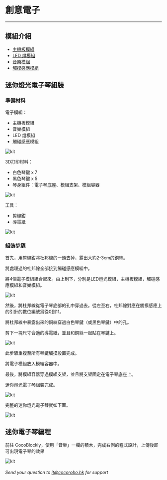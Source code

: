# 創意電子
---
## 模組介紹
- [主機板模組](/cocomod/main-controller)
- [LED 燈模組](/cocomod/led-matrix)
- [音樂模組](/cocomod/music)
- [觸摸感應模組](/cocomod/touch)
## 迷你燈光電子琴組裝
### 準備材料
電子模組：
- 主機板模組
- 音樂模組
- LED 燈模組
- 觸碰感應模組

![kit](../media/kit_167.png)

3D打印材料：
- 白色琴鍵 x 7
- 黑色琴鍵 x 5
- 琴身組件：電子琴底座、模組支架、模組容器

![kit](../media/kit_168.png)

工具：
- 剪線鉗
- 導電紙

![kit](../media/kit_10.jpg)
### 組裝步驟
首先，用剪線鉗將杜邦線的一頭去掉，露出大約2-3cm的銅絲。

將處理過的杜邦線全部接到觸碰感應模組中。

將4個電子模組組合起來。由上到下，分別是LED燈光模組，主機板模組，觸碰感應模組和音樂模組。

![kit](../media/kit_169.png)

然後，將杜邦線從電子琴底部的孔中穿過去。從左至右，杜邦線對應在觸摸感應上的引針的數位編號爲從0到11。

將杜邦線中暴露出來的銅絲穿過白色琴鍵（或黑色琴鍵）中的孔。

剪下一塊尺寸合適的導電紙，並且和銅絲一起貼在琴鍵上。

![kit](../media/kit_170.png)

此步驟重複至所有琴鍵觸摸設置完成。

將電子模組放入模組容器中。

最後，將模組容器穿過模組支架，並且將支架固定在電子琴底座上。

迷你燈光電子琴組裝完成。

![kit](../media/kit_171.png)

完整的迷你燈光電子琴就如下圖。

![kit](../media/kit_11.jpg)
## 迷你電子琴編程
前往 CocoBlockly，使用「音樂」一欄的積木，完成右側的程式設計，上傳後即可出現電子琴的效果

![kit](../media/kit_172.png)
###### Send your question to  [it@cocorobo.hk](http://cocorobo.hk/online/)  for support
